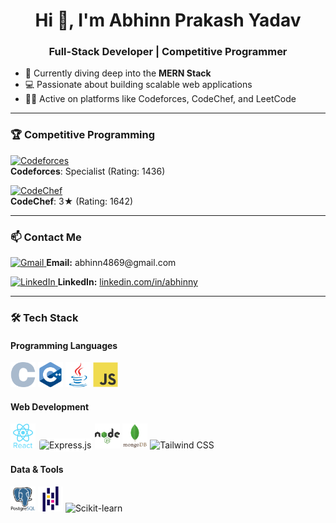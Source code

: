 <h1 align="center">Hi 👋, I'm Abhinn Prakash Yadav</h1>
<h3 align="center">Full-Stack Developer | Competitive Programmer</h3>

- 🌱 Currently diving deep into the **MERN Stack**  
- 💻 Passionate about building scalable web applications  
- 👨‍💻 Active on platforms like Codeforces, CodeChef, and LeetCode  

---

### 🏆 Competitive Programming

<p>
  <a href="https://codeforces.com/profile/abhinn14" target="_blank">
    <img src="https://upload.wikimedia.org/wikipedia/commons/thumb/1/19/Codeforces_logo.svg/1280px-Codeforces_logo.svg.png" alt="Codeforces" width="120"/>
  </a><br/>
  <strong>Codeforces</strong>: Specialist (Rating: 1436)
</p>

<p>
  <a href="https://www.codechef.com/users/abhinn14" target="_blank">
    <img src="https://upload.wikimedia.org/wikipedia/commons/1/15/Codechef_Logo.png" alt="CodeChef" width="100"/>
  </a><br/>
  <strong>CodeChef</strong>: 3★ (Rating: 1642)
</p>

---

### 📫 Contact Me

<p>
  <a href="mailto:abhinn4869@gmail.com">
    <img src="https://upload.wikimedia.org/wikipedia/commons/4/4e/Gmail_Icon.png" alt="Gmail" width="25" />
  </a>
  <strong>Email:</strong> abhinn4869@gmail.com
</p>

<p>
  <a href="https://linkedin.com/in/abhinny" target="_blank">
    <img src="https://cdn.jsdelivr.net/gh/devicons/devicon/icons/linkedin/linkedin-original.svg" alt="LinkedIn" width="25" />
  </a>
  <strong>LinkedIn:</strong> <a href="https://linkedin.com/in/abhinny">linkedin.com/in/abhinny</a>
</p>

---

### 🛠️ Tech Stack

#### Programming Languages
<p>
  <img src="https://raw.githubusercontent.com/devicons/devicon/master/icons/c/c-original.svg" alt="C" width="40" height="40"/>
  <img src="https://raw.githubusercontent.com/devicons/devicon/master/icons/cplusplus/cplusplus-original.svg" alt="C++" width="40" height="40"/>
  <img src="https://raw.githubusercontent.com/devicons/devicon/master/icons/java/java-original.svg" alt="Java" width="40" height="40"/>
  <img src="https://raw.githubusercontent.com/devicons/devicon/master/icons/javascript/javascript-original.svg" alt="JavaScript" width="40" height="40"/>
</p>

#### Web Development
<p>
  <img src="https://raw.githubusercontent.com/devicons/devicon/master/icons/react/react-original-wordmark.svg" alt="React" width="40" height="40"/>
  <img src="https://upload.wikimedia.org/wikipedia/commons/6/64/Expressjs.png" alt="Express.js" width="60" height="40" style="background-color: white; border-radius: 6px; padding: 2px;" />
  <img src="https://raw.githubusercontent.com/devicons/devicon/master/icons/nodejs/nodejs-original-wordmark.svg" alt="Node.js" width="40" height="40"/>
  <img src="https://raw.githubusercontent.com/devicons/devicon/master/icons/mongodb/mongodb-original-wordmark.svg" alt="MongoDB" width="40" height="40"/>
  <img src="https://www.vectorlogo.zone/logos/tailwindcss/tailwindcss-icon.svg" alt="Tailwind CSS" width="40" height="40"/>
</p>

#### Data & Tools
<p>
  <img src="https://raw.githubusercontent.com/devicons/devicon/master/icons/postgresql/postgresql-original-wordmark.svg" alt="PostgreSQL" width="40" height="40"/>
  <img src="https://raw.githubusercontent.com/devicons/devicon/2ae2a900d2f041da66e950e4d48052658d850630/icons/pandas/pandas-original.svg" alt="Pandas" width="40" height="40"/>
  <img src="https://upload.wikimedia.org/wikipedia/commons/0/05/Scikit_learn_logo_small.svg" alt="Scikit-learn" width="40" height="40"/>
</p>
